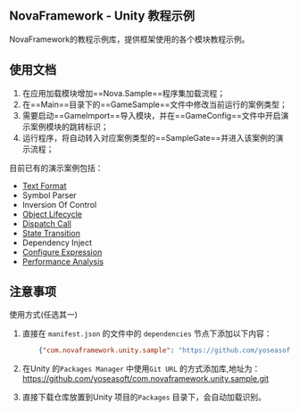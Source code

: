 ## NovaFramework - Unity 教程示例

NovaFramework的教程示例库，提供框架使用的各个模块教程示例。

## 使用文档

1. 在应用加载模块增加==Nova.Sample==程序集加载流程；
2. 在==Main==目录下的==GameSample==文件中修改当前运行的案例类型；
3. 需要启动==GameImport==导入模块，并在==GameConfig==文件中开启演示案例模块的跳转标识；
4. 运行程序，将自动转入对应案例类型的==SampleGate==并进入该案例的演示流程；

目前已有的演示案例包括：  
- [Text Format](Runtime/Text%20Format/README.md)
- Symbol Parser
- Inversion Of Control
- [Object Lifecycle](Runtime/Object%20Lifecycle/README.md)
- [Dispatch Call](Runtime/Dispatch%20Call/README.md)
- [State Transition](Runtime/State%20Transition/README.md)
- Dependency Inject
- [Configure Expression](Runtime/Configure%20Expression/README.md)
- [Performance Analysis](Runtime/Performance%20Analysis/README.md)

## 注意事项

使用方式(任选其一)

1. 直接在 `manifest.json` 的文件中的 `dependencies` 节点下添加以下内容：
    ```json
        {"com.novaframework.unity.sample": "https://github.com/yoseasoft/com.novaframework.unity.sample.git"}
    ```

2. 在Unity 的`Packages Manager` 中使用`Git URL` 的方式添加库,地址为：
https://github.com/yoseasoft/com.novaframework.unity.sample.git

3. 直接下载仓库放置到Unity 项目的`Packages` 目录下，会自动加载识别。
